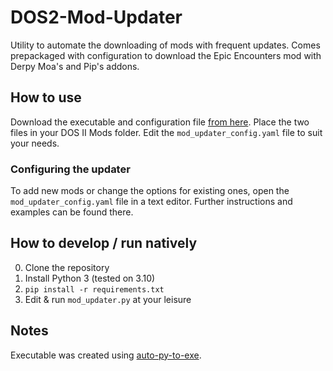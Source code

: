 # DOS2-Mod-Updater
Utility to automate the downloading of mods with frequent updates. 
Comes prepackaged with configuration to download the Epic Encounters mod with Derpy Moa's and Pip's addons.

## How to use

Download the executable and configuration file [from here](https://drive.google.com/drive/folders/1P2FopfVwC0DRq3qR2t5mk7kT5B2Yw--J?usp=sharing).
Place the two files in your DOS II Mods folder. Edit the `mod_updater_config.yaml` file to suit your needs.

### Configuring the updater

To add new mods or change the options for existing ones, open the `mod_updater_config.yaml` file in a text editor.
Further instructions and examples can be found there.

## How to develop / run natively
0. Clone the repository
1. Install Python 3 (tested on 3.10)
2. `pip install -r requirements.txt`
3. Edit & run `mod_updater.py` at your leisure

## Notes

Executable was created using [auto-py-to-exe](https://pypi.org/project/auto-py-to-exe/).
